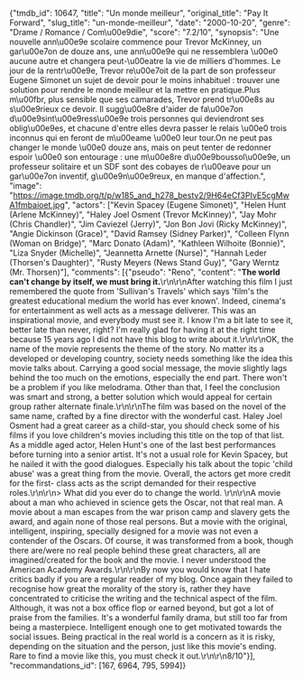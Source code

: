 {"tmdb_id": 10647, "title": "Un monde meilleur", "original_title": "Pay It Forward", "slug_title": "un-monde-meilleur", "date": "2000-10-20", "genre": "Drame / Romance / Com\u00e9die", "score": "7.2/10", "synopsis": "Une nouvelle ann\u00e9e scolaire commence pour Trevor McKinney, un gar\u00e7on de douze ans, une ann\u00e9e qui ne ressemblera \u00e0 aucune autre et changera peut-\u00eatre la vie de milliers d'hommes. Le jour de la rentr\u00e9e, Trevor re\u00e7oit de la part de son professeur Eugene Simonet un sujet de devoir pour le moins inhabituel : trouver une solution pour rendre le monde meilleur et la mettre en pratique.Plus m\u00fbr, plus sensible que ses camarades, Trevor prend tr\u00e8s au s\u00e9rieux ce devoir. Il sugg\u00e8re d'aider de fa\u00e7on d\u00e9sint\u00e9ress\u00e9e trois personnes qui deviendront ses oblig\u00e9es, et chacune d'entre elles devra passer le relais \u00e0 trois inconnus qui en feront de m\u00eame \u00e0 leur tour.On ne peut pas changer le monde \u00e0 douze ans, mais on peut tenter de redonner espoir \u00e0 son entourage : une m\u00e8re d\u00e9boussol\u00e9e, un professeur solitaire et un SDF sont des cobayes de r\u00eave pour un gar\u00e7on inventif, g\u00e9n\u00e9reux, en manque d'affection.", "image": "https://image.tmdb.org/t/p/w185_and_h278_bestv2/9H64eCf3PIvE5cgMwA1fmbaioet.jpg", "actors": ["Kevin Spacey (Eugene Simonet)", "Helen Hunt (Arlene McKinney)", "Haley Joel Osment (Trevor McKinney)", "Jay Mohr (Chris Chandler)", "Jim Caviezel (Jerry)", "Jon Bon Jovi (Ricky McKinney)", "Angie Dickinson (Grace)", "David Ramsey (Sidney Parker)", "Colleen Flynn (Woman on Bridge)", "Marc Donato (Adam)", "Kathleen Wilhoite (Bonnie)", "Liza Snyder (Michelle)", "Jeannetta Arnette (Nurse)", "Hannah Leder (Thorsen's Daughter)", "Rusty Meyers (News Stand Guy)", "Gary Werntz (Mr. Thorsen)"], "comments": [{"pseudo": "Reno", "content": "**The world can't change by itself, we must bring it.**\r\n\r\nAfter watching this film I just remembered the quote from 'Sullivan's Travels' which says 'film's the greatest educational medium the world has ever known'. Indeed, cinema's for entertainment as well acts as a message deliverer. This was an inspirational movie, and everybody must see it. I know I'm a bit late to see it, better late than never, right? I'm really glad for having it at the right time because 15 years ago I did not have this blog to write about it.\r\n\r\nOK, the name of the movie represents the theme of the story. No matter its a developed or developing country, society needs something like the idea this movie talks about. Carrying a good social message, the movie slightly lags behind the too much on the emotions, especially the end part. There won't be a problem if you like melodrama. Other than that, I feel the conclusion was smart and strong, a better solution which would appeal for certain group rather alternate finale.\r\n\r\nThe film was based on the novel of the same name, crafted by a fine director with the wonderful cast. Haley Joel Osment had a great career as a child-star, you should check some of his films if you love children's movies including this title on the top of that list. As a middle aged actor, Helen Hunt's one of the last best performances before turning into a senior artist. It's not a usual role for Kevin Spacey, but he nailed it with the good dialogues. Especially his talk about the topic 'child abuse' was a great thing from the movie. Overall, the actors get more credit for the first- class acts as the script demanded for their respective roles.\r\n\r\n> What did you ever do to change the world. \r\n\r\nA movie about a man who achieved in science gets the Oscar, not that real man. A movie about a man escapes from the war prison camp and slavery gets the award, and again none of those real persons. But a movie with the original, intelligent, inspiring, specially designed for a movie was not even a contender of the Oscars. Of course, it was transformed from a book, though there are/were no real people behind these great characters, all are imagined/created for the book and the movie. I never understood the American Academy Awards.\r\n\r\nBy now you would know that I hate critics badly if you are a regular reader of my blog. Once again they failed to recognise how great the morality of the story is, rather they have concentrated to criticise the writing and the technical aspect of the film. Although, it was not a box office flop or earned beyond, but got a lot of praise from the families. It's a wonderful family drama, but still too far from being a masterpiece. Intelligent enough one to get motivated towards the social issues. Being practical in the real world is a concern as it is risky, depending on the situation and the person, just like this movie's ending. Rare to find a movie like this, you must check it out.\r\n\r\n8/10"}], "recommandations_id": [167, 6964, 795, 5994]}